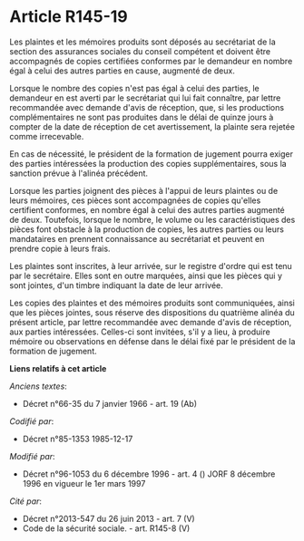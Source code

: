 # Article R145-19

Les plaintes et les mémoires produits sont déposés au secrétariat de la section des assurances sociales du conseil compétent
et doivent être accompagnés de copies certifiées conformes par le demandeur en nombre égal à celui des autres parties en
cause, augmenté de deux.

Lorsque le nombre des copies n'est pas égal à celui des parties, le demandeur en est averti par le secrétariat qui lui fait
connaître, par lettre recommandée avec demande d'avis de réception, que, si les productions complémentaires ne sont pas
produites dans le délai de quinze jours à compter de la date de réception de cet avertissement, la plainte sera rejetée comme
irrecevable.

En cas de nécessité, le président de la formation de jugement pourra exiger des parties intéressées la production des copies
supplémentaires, sous la sanction prévue à l'alinéa précédent.

Lorsque les parties joignent des pièces à l'appui de leurs plaintes ou de leurs mémoires, ces pièces sont accompagnées de
copies qu'elles certifient conformes, en nombre égal à celui des autres parties augmenté de deux. Toutefois, lorsque le
nombre, le volume ou les caractéristiques des pièces font obstacle à la production de copies, les autres parties ou leurs
mandataires en prennent connaissance au secrétariat et peuvent en prendre copie à leurs frais.

Les plaintes sont inscrites, à leur arrivée, sur le registre d'ordre qui est tenu par le secrétaire. Elles sont en outre
marquées, ainsi que les pièces qui y sont jointes, d'un timbre indiquant la date de leur arrivée.

Les copies des plaintes et des mémoires produits sont communiquées, ainsi que les pièces jointes, sous réserve des
dispositions du quatrième alinéa du présent article, par lettre recommandée avec demande d'avis de réception, aux parties
intéressées. Celles-ci sont invitées, s'il y a lieu, à produire mémoire ou observations en défense dans le délai fixé par le
président de la formation de jugement.

**Liens relatifs à cet article**

_Anciens textes_:

  - Décret n°66-35 du 7 janvier 1966 - art. 19 (Ab)

_Codifié par_:

  - Décret n°85-1353 1985-12-17

_Modifié par_:

  - Décret n°96-1053 du 6 décembre 1996 - art. 4 () JORF 8 décembre 1996 en vigueur le 1er mars 1997

_Cité par_:

  - Décret n°2013-547 du 26 juin 2013 - art. 7 (V)
  - Code de la sécurité sociale. - art. R145-8 (V)
